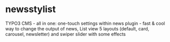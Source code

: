 # newsstylist

TYPO3 CMS - all in one: one-touch settings within news plugin - fast & cool way to change the output of news, List view 5 layouts (default, card, carousel, newsletter) and swiper slider with some effects

